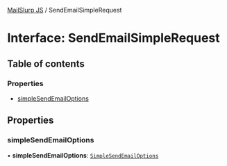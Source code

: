 [MailSlurp JS](../README.md) / SendEmailSimpleRequest

# Interface: SendEmailSimpleRequest

## Table of contents

### Properties

- [simpleSendEmailOptions](SendEmailSimpleRequest.md#simplesendemailoptions)

## Properties

### simpleSendEmailOptions

• **simpleSendEmailOptions**: [`SimpleSendEmailOptions`](SimpleSendEmailOptions.md)

